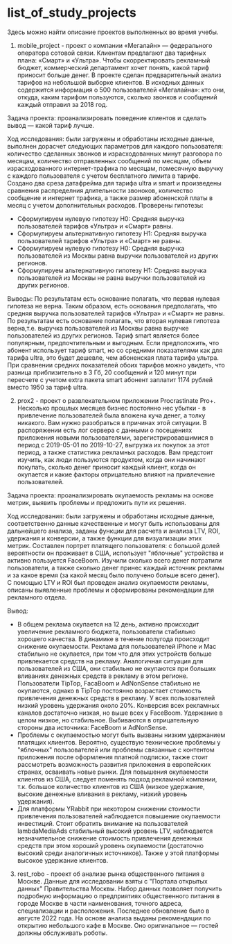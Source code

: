 # list_of_study_projects
Здесь можно найти описание проектов выполненных во время учебы.

1. mobile_project - проект о компании «Мегалайн» — федерального оператора сотовой связи. Клиентам предлагают два тарифных плана: «Смарт» и «Ультра». Чтобы скорректировать рекламный бюджет, коммерческий департамент хочет понять, какой тариф приносит больше денег.
В проекте сделан предварительный анализ тарифов на небольшой выборке клиентов. В исходных данных содержится информация о 500 пользователей «Мегалайна»: кто они, откуда, каким тарифом пользуются, сколько звонков и сообщений каждый отправил за 2018 год.

Задача проекта: проанализировать поведение клиентов и сделать вывод — какой тариф лучше.

Ход исследования: были загружены и обработаны исходные данные, выполнен дорасчет следующих параметров для каждого пользователя: количество сделанных звонков и израсходованных минут разговора по месяцам, количество отправленных сообщений по месяцам, объем израсходованного интернет-трафика по месяцам, помесячную выручку с каждого пользователя с учетом бесплатного лимита в тарифе. Создано два среза датафрейма для тарифа ultra и smart и произведены сравнения распределния длительности звоноков, количество сообщение и интернет трафика, а также размер абоненской платы в месяц с учетом дополнительных расходов. Проверены гипотезы:
* Сформулируем нулевую гипотезу H0: Cредняя выручка пользователей тарифов «Ультра» и «Смарт» равны.
* Сформулируем альтернативную гипотезу H1: Cредняя выручка пользователей тарифов «Ультра» и «Смарт» не равны.
* Сформулируем нулевую гипотезу H0: Cредняя выручка пользователей из Москвы равна выручки пользователей из других регионов.
* Сформулируем альтернативную гипотезу H1: Cредняя выручка пользователей из Москвы не равна выручки пользователей из других регионов.

Выводы:
По результатам есть основание полагать, что первая нулевая гипотеза не верна. Таким образом, есть основания предполагать, что средняя выручка пользователей тарифов «Ультра» и «Смарт» не равны.
По результатам есть основание полагать, что вторая нулевая гипотеза верна,т.е. выручка пользователей из Москвы равна выручке пользователей из других регионов.
Тариф smart является более популярным, предпочтительным и выгодным. Если предположить, что абонент использует тариф smart, но со средними показателями как для тарифа ultra, это будет дешевле, чем абоненская плата тарифа ультра. При сравнении средних показателей обоих тарифов можно увидеть, что разница приблизительно в 3 Гб, 20 сообщений и 120 минут при пересчете с учетом extra пакета smart абонент заплатит 1174 рублей вместо 1950 за тариф ultra.
 



2. prox2 - проект о развлекательном приложении Procrastinate Pro+. Несколько прошлых месяцев бизнес постоянно нес убытки - в привлечение пользователей была вложена куча денег, а толку никакого. Вам нужно разобраться в причинах этой ситуации.
В распоряжении есть лог сервера с данными о посещениях приложения новыми пользователями, зарегистрировавшимися в период с 2019-05-01 по 2019-10-27, выгрузка их покупок за этот период, а также статистика рекламных расходов. Вам предстоит изучить, как люди пользуются продуктом, когда они начинают покупать, сколько денег приносит каждый клиент, когда он окупается и какие факторы отрицательно влияют на привлечение пользователей.

Задача проекта: проанализировать окупаемость рекламы на основе метрик, выявить проблемы и предложить пути их решения.

Ход исследования: были загружены и обработаны исходные данные, соответственно данные качественные и могут быть использованы для дальнейшего анализа, заданы функции для расчета и анализа LTV, ROI, удержания и конверсии, а также функции для визуализации этих метрик. Составлен портрет платящего пользователя: с большой долей вероятности он проживает в США, использует "яблочные" устройства и активно пользуется FaceBoom. Изучили сколько всего денег потратили пользователи, а также сколько денег принес каждый источник рекламы и за какое время (за какой месяц было получено больше всего денег). С помощью LTV и ROI был проведен анализ окупаемости рекламы, описаны выявленные проблемы и сформированы рекомендации для рекламного отдела.

Вывод: 
* В общем реклама окупается на 12 день, активно происходит увеличение рекламного бюджета, пользователи стабильно хорошего качества. В динамике в течение полугода происходит снижение окупаемости. Реклама для пользователей iPhone и Мас стабильно не окупается, при том что для этих устройств больше привлекается средств на рекламу. Аналогичная ситуация для пользователей из США, они стабильно не окупаются при больших вливаниях денежных средств в рекламу в этом регионе. Пользователи TipTop, FacaBoom и AdNonSense стабильно не окупаются, однако в TipTop постоянно возрастает стоимость привлечения денежных средств в рекламу. У всех пользователей низкий уровень удержания около 20%. Конверсия всех рекламных каналов достаточно низкая, но выше всех у FaceBoom. Удержание в целом низкое, но стабильное. Выбиваются в отрицательную стороны два источника: FaceBoom и AdNonSense.
* Проблемы с окупаемостью могут быть вызваны низким удержанием платящих клиентов. Вероятно, существую технические проблемы у "яблочных" пользователей или проблемы связанные с контентом приложения после оформления платной подписки, также стоит рассмотреть возможность развития приложения в европейских странах, осваивать новые рынки. Для повышения окупаемости клиентов из США, следует поменять подход рекламной компании, т.к. большое количество клиентов из США (низкое удержание, высокие денежные вливания в рекламу, низкий уровень удержания).
* Для платформы YRabbit при некотором снижении стоимости привлечения пользователей наблюдается повышение окупаемости инвестиций. Стоит обратить внимание на пользователей lambdaMediaAds стабильный высокий уровень LTV, наблюдается незначительное снижение стоимость привлечения денежных средств при этом хороший уровень окупаемости (достаточно высокий среди аналогичных источников). Также у этой платформы высокое удержание клиентов.



3. rest_robo - проект об анализе рынка общественного питания в Москве. Данные для исследовании взяты с "Портала открытых данных" Правительства Москвы. Набор данных позволяет получить подробную информацию о предприятиях общественного питания в городе Москве в части наименования, точного адреса, специализации и расположения. Последнее обновление было в августе 2022 года. На основе анализа выданы рекомендации по открытию небольшого кафе в Москве. Оно оригинальное — гостей должны обслуживать роботы. 
